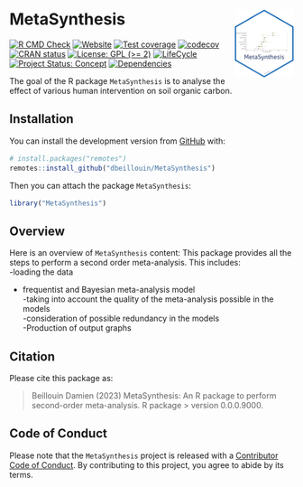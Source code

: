 
<!-- README.md is generated from README.Rmd. Please edit that file -->

# MetaSynthesis <img src="man/figures/package-sticker.png" align="right" style="float:right; height:120px;"/>

<!-- badges: start -->

[![R CMD
Check](https://github.com/dbeillouin/MetaSynthesis/actions/workflows/R-CMD-check.yaml/badge.svg)](https://github.com/dbeillouin/MetaSynthesis/actions/workflows/R-CMD-check.yaml)
[![Website](https://github.com/dbeillouin/MetaSynthesis/actions/workflows/pkgdown.yaml/badge.svg)](https://github.com/dbeillouin/MetaSynthesis/actions/workflows/pkgdown.yaml)
[![Test
coverage](https://github.com/dbeillouin/MetaSynthesis/actions/workflows/test-coverage.yaml/badge.svg)](https://github.com/dbeillouin/MetaSynthesis/actions/workflows/test-coverage.yaml)
[![codecov](https://codecov.io/gh/dbeillouin/MetaSynthesis/branch/master/graph/badge.svg)](https://codecov.io/gh/dbeillouin/MetaSynthesis)
[![CRAN
status](https://www.r-pkg.org/badges/version/MetaSynthesis)](https://CRAN.R-project.org/package=MetaSynthesis)
[![License: GPL (>=
2)](https://img.shields.io/badge/License-GPL%20%28%3E%3D%202%29-blue.svg)](https://choosealicense.com/licenses/gpl-2.0/)
[![LifeCycle](https://img.shields.io/badge/lifecycle-experimental-orange)](https://lifecycle.r-lib.org/articles/stages.html#experimental)
[![Project Status:
Concept](https://www.repostatus.org/badges/latest/concept.svg)](https://www.repostatus.org/#concept)
[![Dependencies](https://img.shields.io/badge/dependencies-0/0-brightgreen?style=flat)](#)
<!-- badges: end -->

The goal of the R package `MetaSynthesis` is to analyse the effect of
various human intervention on soil organic carbon.

## Installation

You can install the development version from
[GitHub](https://github.com/) with:

``` r
# install.packages("remotes")
remotes::install_github("dbeillouin/MetaSynthesis")
```

Then you can attach the package `MetaSynthesis`:

``` r
library("MetaSynthesis")
```

## Overview

Here is an overview of `MetaSynthesis` content: 
This package provides all the steps to perform a second order meta-analysis. This includes:  
-loading the data  
- frequentist and Bayesian meta-analysis model  
-taking into account the quality of the meta-analysis possible in the models  
-consideration of possible redundancy in the models  
-Production of output graphs  

## Citation

Please cite this package as:

> Beillouin Damien (2023) MetaSynthesis: An R package to perform second-order meta-analysis. R package > version 0.0.0.9000.

## Code of Conduct

Please note that the `MetaSynthesis` project is released with a
[Contributor Code of
Conduct](https://contributor-covenant.org/version/2/0/CODE_OF_CONDUCT.html).
By contributing to this project, you agree to abide by its terms.
